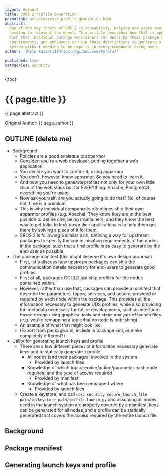 ```yaml
---
layout: default
title: SROS 2 Profile Generation
permalink: articles/ros2_profile_generation.html
abstract:
  One of the key tenets of ROS 2 is reusability, helping end-users avoid constantly
  needing to reinvent the wheel. This article describes how that is applied in SROS 2,
  such that individual package maintainers can describe their package's communication
  requirements, and end-users can use those descriptions to generate a profile for their
  system without needing to be experts in every component being used.
author: '[Kyle Fazzari](https://github.com/kyrofa)'

published: true
categories: Security
---
```


{:toc}

# {{ page.title }}

<div class="abstract" markdown="1">
{{ page.abstract }}
</div>

Original Author: {{ page.author }}

## OUTLINE (delete me)

- Background
    - Policies are a good analague to apparmor
    - Consider: you're a web developer, putting together a web application.
    - You decide you want to confine it, using apparmor
    - You don't, however, know apparmor. So you need to learn it.
    - And now you need to generate profiles not only for your own little slice of the
	  web stack but for EVERYthing. Apache, PostgreSQL, everything you're using.
    - Now ask yourself: are you actually going to do that? No, of course not, time is a
	  premium.
    - This is why individual components oftentimes ship their own apparmor profiles
	  (e.g. Apache). They know they are in the best position to define one, being
	  maintainers, and they know the best way to get folks to lock down their
	  applications is to help them get there by solving a piece of it for them.
    - SROS 2 is following a similar path, defining a way for upstream packages to
	  specify the communication requirements of the nodes in the package, such that a
	  final profile is as easy to generate by the end-user as possible
- The package manifest (this might deserve it's own design proposal)
    - First, let's discuss how upstream packages can ship the communication details necessary for end-users to generate good profiles.
	- First of all, packages COULD just ship profiles for the nodes contained within.
	- However, rather than use that, packages can provide a manifest that describe the
	  parameters, topics, services, and actions provided or required by each node within
	  the package. This provides all the information necessary to generate DDS profiles,
	  while also providing the metadata necessary for future developments, such as
	  interface-based design using graphical tools and static analysis of launch files
	  (e.g. you're remapping a topic that no node is publishing)
    - An example of what that might look like
	- (Export from package.xml, include in package.xml, or make completely different?)
- Utility for generating launch keys and profile
    - There are a few different pieces of information necessary generate keys and to
	  statically generate a profile:
        - All nodes (and their packages) involved in the system
		    - Provided by launch files
		- Knowledge of which topic/service/action/parameter each node requires, and the
		  type of access required
		    - Provided by manifest
		- Knowledge of what has been remapped where
		    - Provided by launch files
	- Create a keystore, and call
	  `ros2 security secure_launch_file path/to/keystore path/to/file.launch.py` and
	  assuming all nodes used in the launch system are properly covered by a manifest,
	  keys can be generated for all nodes, and a profile can be statically generated
	  that covers the access required by the entire launch file.

## Background

## Package manifest

## Generating launch keys and profile
